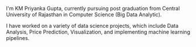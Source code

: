 I'm KM Priyanka Gupta, currently pursuing post graduation from Central University of Rajasthan in Computer Science (Big Data Analytic).

I have worked on a variety of data science projects, which include Data Analysis, Price Prediction, Visualization, and implementing machine learning pipelines.
